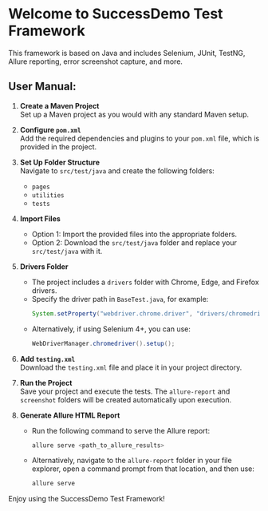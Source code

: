 # Welcome to SuccessDemo Test Framework

This framework is based on Java and includes Selenium, JUnit, TestNG, Allure reporting, error screenshot capture, and more.

## User Manual:

1. **Create a Maven Project**  
   Set up a Maven project as you would with any standard Maven setup.

2. **Configure `pom.xml`**  
   Add the required dependencies and plugins to your `pom.xml` file, which is provided in the project.

3. **Set Up Folder Structure**  
   Navigate to `src/test/java` and create the following folders:
   - `pages`
   - `utilities`
   - `tests`

4. **Import Files**  
   - Option 1: Import the provided files into the appropriate folders.
   - Option 2: Download the `src/test/java` folder and replace your `src/test/java` with it.

5. **Drivers Folder**  
   - The project includes a `drivers` folder with Chrome, Edge, and Firefox drivers.
   - Specify the driver path in `BaseTest.java`, for example:  
     ```java
     System.setProperty("webdriver.chrome.driver", "drivers/chromedriver.exe");
     ```
   - Alternatively, if using Selenium 4+, you can use:  
     ```java
     WebDriverManager.chromedriver().setup();
     ```

6. **Add `testing.xml`**  
   Download the `testing.xml` file and place it in your project directory.

7. **Run the Project**  
   Save your project and execute the tests. The `allure-report` and `screenshot` folders will be created automatically upon execution.

8. **Generate Allure HTML Report**  
   - Run the following command to serve the Allure report:  
     ```bash
     allure serve <path_to_allure_results>
     ```
   - Alternatively, navigate to the `allure-report` folder in your file explorer, open a command prompt from that location, and then use:  
     ```bash
     allure serve
     ```

Enjoy using the SuccessDemo Test Framework!
